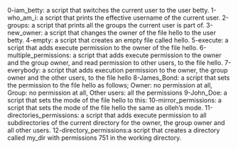 0-iam_betty: a script that switches the current user to the user betty.
1-who_am_i:  a script that prints the effective username of the current user.
2-groups: a script that prints all the groups the current user is part of.
3-new_owner: a script that changes the owner of the file hello to the user betty.
4-empty: a script that creates an empty file called hello.
5-execute: a script that adds execute permission to the owner of the file hello.
6-multiple_permissions:  a script that adds execute permission to the owner and the group owner, and read permission to other users, to the file hello.
7-everybody:  a script that adds execution permission to the owner, the group owner and the other users, to the file hello
8-James_Bond: a script that sets the permission to the file hello as follows; Owner: no permission at all, Group: no permission at all, Other users: all the permissions
9-John_Doe: a script that sets the mode of the file hello to this:
10-mirror_permissions: a script that sets the mode of the file hello the same as olleh’s mode.
11-directories_permissions:  a script that adds execute permission to all subdirectories of the current directory for the owner, the group owner and all other users.
12-directory_permissions:a script that creates a directory called my_dir with permissions 751 in the working directory.
